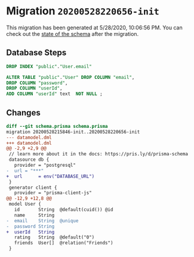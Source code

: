 # Migration `20200528220656-init`

This migration has been generated at 5/28/2020, 10:06:56 PM.
You can check out the [state of the schema](./schema.prisma) after the migration.

## Database Steps

```sql
DROP INDEX "public"."User.email"

ALTER TABLE "public"."User" DROP COLUMN "email",
DROP COLUMN "password",
DROP COLUMN "userId",
ADD COLUMN "userId" text  NOT NULL ;
```

## Changes

```diff
diff --git schema.prisma schema.prisma
migration 20200528215846-init..20200528220656-init
--- datamodel.dml
+++ datamodel.dml
@@ -2,9 +2,9 @@
 // learn more about it in the docs: https://pris.ly/d/prisma-schema
 datasource db {
   provider = "postgresql"
-  url = "***"
+  url      = env("DATABASE_URL")
 }
 generator client {
   provider = "prisma-client-js"
@@ -12,9 +12,8 @@
 model User {
   id       String  @default(cuid()) @id
   name     String
-  email    String  @unique
-  password String
+  userId   String
   rating   String  @default("0")
   friends  User[]  @relation("Friends")
 }
```


